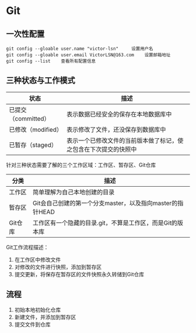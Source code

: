 # Git

## 一次性配置

~~~shell
git config --gloable user.name "victor-lsn"     设置用户名
git config --gloable user.email VictorLSN@163.com    设置邮箱地址
git config --list    查看所有配置信息
~~~

## 三种状态与工作模式

| 状态                | 描述                                                         |
| ------------------- | ------------------------------------------------------------ |
| 已提交（committed） | 表示数据已经安全的保存在本地数据库中                         |
| 已修改（modified）  | 表示修改了文件，还没保存到数据库中                           |
| 已暂存（staged）    | 表示一个已修改文件的当前版本做了标记，使之包含在下次提交的快照中 |

针对三种状态需要了解的三个工作区域：工作区、暂存区、Git仓库

| 分类    | 描述                                                      |
| ------- | --------------------------------------------------------- |
| 工作区  | 简单理解为自己本地创建的目录                              |
| 暂存区  | Git会自己创建的第一个分支master，以及指向master的指针HEAD |
| Git仓库 | 工作区有一个隐藏的目录.git，不算是工作区，而是Git的版本库 |

Git工作流程描述：

1. 在工作区中修改文件
2. 对修改的文件进行快照，添加到暂存区
3. 提交更新，将保存在暂存区的文件快照永久转储到Git仓库

## 流程

1. 初始本地初始化仓库
2. 新建文件，并添加到暂存区
3. 提交文件到仓库

